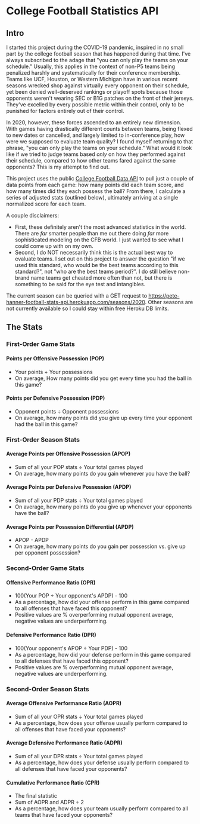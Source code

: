 # College Football Statistics API

## Intro

I started this project during the COVID-19 pandemic, inspired in no small part by the college football season that has happened during that time. I've always subscribed to the adage that "you can only play the teams on your schedule." Usually, this applies in the context of non-P5 teams being penalized harshly and systematically for their conference membership. Teams like UCF, Houston, or Western Michigan have in various recent seasons wrecked shop against virtually every opponent on their schedule, yet been denied well-deserved rankings or playoff spots because those opponents weren't wearing SEC or B1G patches on the front of their jerseys. They've excelled by every possible metric within their control, only to be punished for factors entirely out of their control.

In 2020, however, these forces ascended to an entirely new dimension. With games having drastically different counts between teams, being flexed to new dates or cancelled, and largely limited to in-conference play, how were we supposed to evaluate team quality? I found myself returning to that phrase, "you can only play the teams on your schedule." What would it look like if we tried to judge teams based _only_ on how they performed against their schedule, compared to how other teams fared against the same opponents? This is my attempt to find out.

This project uses the public [College Football Data API](https://api.collegefootballdata.com/api/docs/?url=/api-docs.json) to pull just a couple of data points from each game: how many points did each team score, and how many times did they each possess the ball? From there, I calculate a series of adjusted stats (outlined below), ultimately arriving at a single normalized score for each team.

A couple disclaimers:
+ First, these definitely aren't the most advanced statistics in the world. There are _far_ smarter people than me out there doing _far_ more sophisticated modeling on the CFB world. I just wanted to see what I could come up with on my own.
+ Second, I do NOT necessarily think this is the actual best way to evaluate teams. I set out on this project to answer the question "if we used this standard, who would be the best teams according to this standard?", not "who are the best teams period?". I do still believe non-brand name teams get cheated more often than not, but there is something to be said for the eye test and intangibles.

The current season can be queried with a GET request to https://pete-hanner-football-stats-api.herokuapp.com/seasons/2020. Other seasons are not currently available so I could stay within free Heroku DB limits.

## The Stats

### First-Order Game Stats

#### Points per Offensive Possession (POP)

+ Your points ÷ Your possessions
+ On average, How many points did you get every time you had the ball in this game?

#### Points per Defensive Possession (PDP)

+ Opponent points ÷ Opponent possessions
+ On average, how many points did you give up every time your opponent had the ball in this game?


### First-Order Season Stats

#### Average Points per Offensive Possession (APOP)

+ Sum of all your POP stats ÷ Your total games played
+ On average, how many points do you gain whenever you have the ball?

#### Average Points per Defensive Possession (APDP)

+ Sum of all your PDP stats ÷ Your total games played
+ On average, how many points do you give up whenever your opponents have the ball?

#### Average Points per Possession Differential (APDP)

+ APOP - APDP
+ On average, how many points do you gain per possession vs. give up per opponent possession?


### Second-Order Game Stats

#### Offensive Performance Ratio (OPR)

+ 100(Your POP ÷ Your opponent's APDP) - 100
+ As a percentage, how did your offense perform in this game compared to all offenses that have faced this opponent?
+ Positive values are % overperforming mutual opponent average, negative values are underperforming.

#### Defensive Performance Ratio (DPR)

+ 100(Your opponent's APOP ÷ Your PDP) - 100
+ As a percentage, how did your defense perform in this game compared to all defenses that have faced this opponent?
+ Positive values are % overperforming mutual opponent average, negative values are underperforming.


### Second-Order Season Stats

#### Average Offensive Performance Ratio (AOPR)

+ Sum of all your OPR stats ÷ Your total games played
+ As a percentage, how does your offense usually perform compared to all offenses that have faced your opponents?

#### Average Defensive Performance Ratio (ADPR)

+ Sum of all your DPR stats ÷ Your total games played
+ As a percentage, how does your defense usually perform compared to all defenses that have faced your opponents?

#### Cumulative Performance Ratio (CPR)

+ The final statistic
+ Sum of AOPR and ADPR ÷ 2
+ As a percentage, how does your team usually perform compared to all teams that have faced your opponents?
